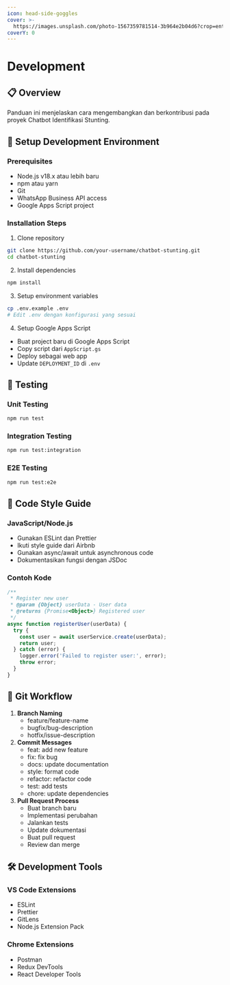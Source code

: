 ```yaml
---
icon: head-side-goggles
cover: >-
  https://images.unsplash.com/photo-1567359781514-3b964e2b04d6?crop=entropy&cs=srgb&fm=jpg&ixid=M3wxOTcwMjR8MHwxfHNlYXJjaHw3fHxhYnN0cmFjdHxlbnwwfHx8fDE3NDk1NDcwNjJ8MA&ixlib=rb-4.1.0&q=85
coverY: 0
---
```


# Development

## 📋 Overview

Panduan ini menjelaskan cara mengembangkan dan berkontribusi pada proyek Chatbot Identifikasi Stunting.

## 🚀 Setup Development Environment

### Prerequisites

* Node.js v18.x atau lebih baru
* npm atau yarn
* Git
* WhatsApp Business API access
* Google Apps Script project

### Installation Steps

1. Clone repository

```bash
git clone https://github.com/your-username/chatbot-stunting.git
cd chatbot-stunting
```

2. Install dependencies

```bash
npm install
```

3. Setup environment variables

```bash
cp .env.example .env
# Edit .env dengan konfigurasi yang sesuai
```

4. Setup Google Apps Script

* Buat project baru di Google Apps Script
* Copy script dari `AppScript.gs`
* Deploy sebagai web app
* Update `DEPLOYMENT_ID` di `.env`

## 🧪 Testing

### Unit Testing

```bash
npm run test
```

### Integration Testing

```bash
npm run test:integration
```

### E2E Testing

```bash
npm run test:e2e
```

## 📝 Code Style Guide

### JavaScript/Node.js

* Gunakan ESLint dan Prettier
* Ikuti style guide dari Airbnb
* Gunakan async/await untuk asynchronous code
* Dokumentasikan fungsi dengan JSDoc

### Contoh Kode

```javascript
/**
 * Register new user
 * @param {Object} userData - User data
 * @returns {Promise<Object>} Registered user
 */
async function registerUser(userData) {
  try {
    const user = await userService.create(userData);
    return user;
  } catch (error) {
    logger.error('Failed to register user:', error);
    throw error;
  }
}
```

## 🔄 Git Workflow

1. **Branch Naming**
   * feature/feature-name
   * bugfix/bug-description
   * hotfix/issue-description
2. **Commit Messages**
   * feat: add new feature
   * fix: fix bug
   * docs: update documentation
   * style: format code
   * refactor: refactor code
   * test: add tests
   * chore: update dependencies
3. **Pull Request Process**
   * Buat branch baru
   * Implementasi perubahan
   * Jalankan tests
   * Update dokumentasi
   * Buat pull request
   * Review dan merge

## 🛠️ Development Tools

### VS Code Extensions

* ESLint
* Prettier
* GitLens
* Node.js Extension Pack

### Chrome Extensions

* Postman
* Redux DevTools
* React Developer Tools
